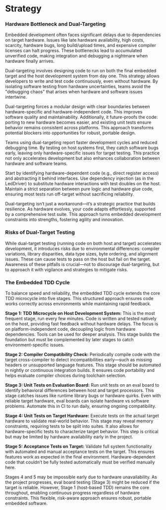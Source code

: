 # Strategy

### Hardware Bottleneck and Dual-Targeting

Embedded development often faces significant delays due to dependencies on
target hardware. Issues like late hardware availability, high costs, scarcity,
hardware bugs, long build/upload times, and expensive compiler licenses can halt
progress. These bottlenecks lead to accumulated unverified code, making
integration and debugging a nightmare when hardware finally arrives.

Dual-targeting involves designing code to run on both the final embedded target
and the host development system from day one. This strategy allows developers to
write and test code continuously, even without hardware. By isolating software
testing from hardware uncertainties, teams avoid the "debugging chaos" that
arises when hardware and software issues intertwine.

Dual-targeting forces a modular design with clear boundaries between
hardware-specific and hardware-independent code. This improves software quality
and maintainability. Additionally, it future-proofs the code: porting to new
hardware becomes easier, and existing unit tests ensure behavior remains
consistent across platforms. This approach transforms potential blockers into
opportunities for robust, portable design.

Teams using dual-targeting report faster development cycles and reduced
debugging time. By testing on host systems first, they catch software bugs
early, leaving only hardware-specific issues for target testing. This practice
not only accelerates development but also enhances collaboration between
hardware and software teams.

Start by identifying hardware-dependent code (e.g., direct register access) and
abstracting it behind interfaces. Use dependency injection (as in the LedDriver)
to substitute hardware interactions with test doubles on the host. Maintain a
strict separation between pure logic and hardware glue code, ensuring most tests
run off-target without sacrificing reliability.

Dual-targeting isn’t just a workaround—it’s a strategic practice that builds
resilience. As hardware evolves, your code adapts effortlessly, supported by a
comprehensive test suite. This approach turns embedded development constraints
into strengths, fostering agility and innovation.

### Risks of Dual-Target Testing

While dual-target testing (running code on both host and target) accelerates
development, it introduces risks due to environmental differences: compiler
variations, library disparities, data type sizes, byte ordering, and alignment
issues. These can cause tests to pass on the host but fail on the target.
Awareness of these pitfalls is crucial—not to discourage dual-targeting, but to
approach it with vigilance and strategies to mitigate risks.

### The Embedded TDD Cycle

To balance speed and reliability, the embedded TDD cycle extends the core TDD
microcycle into five stages. This structured approach ensures code works
correctly across environments while maintaining rapid feedback.

**Stage 1: TDD Microcycle on Host Development System:**
This is the most frequent stage, run every few minutes. Code is written and
tested natively on the host, providing fast feedback without hardware delays.
The focus is on platform-independent code, decoupling logic from hardware
dependencies. Tools can be used for deeper analysis. This stage builds the
foundation but must be complemented by later stages to catch
environment-specific issues.

**Stage 2: Compiler Compatibility Check:**
Periodically compile code with the target cross-compiler to detect
incompatibilities early—such as missing headers or unsupported language
features. This stage should be automated in nightly or continuous integration
builds. It ensures code portability and helps evaluate compiler choices during
toolchain selection.

**Stage 3: Unit Tests on Evaluation Board:**
Run unit tests on an eval board to identify behavioral differences between host
and target processors. This stage catches issues like runtime library bugs or
hardware quirks. Even with reliable target hardware, eval boards can isolate
hardware vs software problems. Automate this in CI to run daily, ensuring
ongoing compatibility.

**Stage 4: Unit Tests on Target Hardware:**
Execute tests on the actual target hardware to validate real-world behavior.
This stage may reveal memory constraints, requiring tests to be split into
suites. It also allows for hardware-specific tests to characterize target
behavior. This step is critical but may be limited by hardware availability
early in the project.

**Stage 5: Acceptance Tests on Target:**
Validate full system functionality with automated and manual acceptance tests on the target. This ensures features work as expected in the final environment. Hardware-dependent code that couldn’t be fully tested automatically must be verified manually here.

Stages 4 and 5 may be impossible early due to hardware unavailability. As the
project progresses, eval board testing (Stage 3) might be reduced if the target
is reliable. However, Stage 1 (host-based TDD) remains the core throughout,
enabling continuous progress regardless of hardware constraints. This flexible,
risk-aware approach ensures robust, portable embedded software.